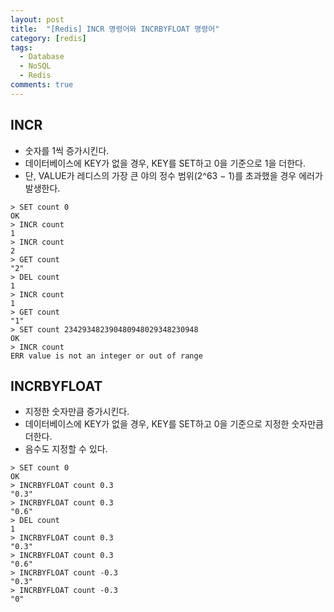 ```yaml
---
layout: post
title:  "[Redis] INCR 명령어와 INCRBYFLOAT 명령어"
category: [redis]
tags:
  - Database
  - NoSQL
  - Redis
comments: true
---
```


## INCR
* 숫자를 1씩 증가시킨다.
* 데이터베이스에 KEY가 없을 경우, KEY를 SET하고 0을 기준으로 1을 더한다.
* 단, VALUE가 레디스의 가장 큰 야의 정수 범위(2^63 − 1)를 초과했을 경우 에러가 발생한다.

```redis
> SET count 0
OK
> INCR count
1
> INCR count
2
> GET count
"2"
> DEL count
1
> INCR count
1
> GET count
"1"
> SET count 234293482390480948029348230948
OK
> INCR count
ERR value is not an integer or out of range
```

## INCRBYFLOAT
* 지정한 숫자만큼 증가시킨다.
* 데이터베이스에 KEY가 없을 경우, KEY를 SET하고 0을 기준으로 지정한 숫자만큼 더한다.
* 음수도 지정할 수 있다.

```redis
> SET count 0
OK
> INCRBYFLOAT count 0.3
"0.3"
> INCRBYFLOAT count 0.3
"0.6"
> DEL count
1
> INCRBYFLOAT count 0.3
"0.3"
> INCRBYFLOAT count 0.3
"0.6"
> INCRBYFLOAT count -0.3
"0.3"
> INCRBYFLOAT count -0.3
"0"
```
